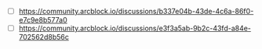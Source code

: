 - [ ] https://community.arcblock.io/discussions/b337e04b-43de-4c6a-86f0-e7c9e8b577a0
- [ ] https://community.arcblock.io/discussions/e3f3a5ab-9b2c-43fd-a84e-702562d8b56c